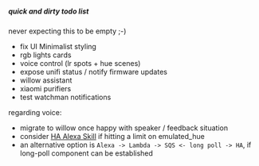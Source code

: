 ##### quick and dirty todo list

never expecting this to be empty ;-)

* fix UI Minimalist styling
* rgb lights cards
* voice control (lr spots + hue scenes)
* expose unifi status / notify firmware updates
* willow assistant
* xiaomi purifiers
* test watchman notifications

regarding voice:
* migrate to willow once happy with speaker / feedback situation
* consider [HA Alexa Skill](https://www.home-assistant.io/integrations/alexa.smart_home/) if hitting a limit on emulated_hue
* an alternative option is `Alexa -> Lambda -> SQS <- long poll -> HA`, if long-poll component can be established
